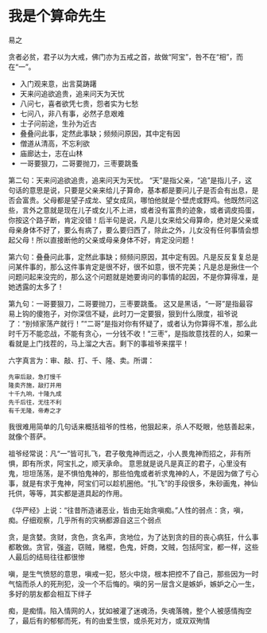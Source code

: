 # 我是个算命先生

易之

贪者必贫，君子以为大戒，佛门亦为五戒之首，故做“阿宝”，咎不在“相”，而在“一”。

+ 入门观来意，出言莫踌躇
+ 天来问追欲追贵，追来问天为天忧
+ 八问七，喜者欲凭七贵，怨者实为七愁
+ 七问八，非八有事，必然子息艰难
+ 士子问前途，生孙为近古
+ 叠叠问此事，定然此事缺；频频问原因，其中定有因
+ 僧道从清高，不忘利欲
+ 庙廊达士，志在山林
+ 一哥要狠刀，二哥要抛刀，三枣要跳蚤

第二句：天来问追欲追贵，追来问天为天忧。 “天”是指父亲，“追”是指儿子，这句话的意思是说，只要是父亲来给儿子算命，基本都是要问儿子是否会有出息，是否会富贵。父母都是望子成龙、望女成凤，哪怕他就是个壁虎或野鸡。他既然问这些，言外之意就是现在儿子或女儿不上进，或者没有富贵的迹象，或者调皮捣蛋，你按这个路子断，肯定没错！后半句是说，凡是儿女来给父母算命，绝对是父亲或母亲身体不好了，要么有病了，要么要归西了，除此之外，儿女没有任何事情会想起父母！所以直接断他的父亲或母亲身体不好，肯定没问题！

第六句：叠叠问此事，定然此事缺；频频问原因，其中定有因。凡是反反复复总是问某件事的，那么这件事肯定是很不好，很不如意，很不完美；凡是总是揪住一个问题问起来没完的，那么这个问题就是她要询问的事情的起因，不是你算得准，是她透露的太多了！

第九句：一哥要狠刀，二哥要抛刀，三枣要跳蚤。 这又是黑话，“一哥”是指最容易上钩的傻狍子，对你深信不疑，此时刀一定要狠，狠到什么限度，祖爷说了：“别倾家荡产就行！”“二哥”是指对你有怀疑了，或者认为你算得不准，那么此时千万不能恋战，不能有贪心，一分钱不收！“三枣”，是指故意找茬的人，如果一看就是上门找茬的，马上溜之大吉。剩下的事祖爷来摆平！


六字真言为：审、敲、打、千、隆、卖。所谓：

    先审后敲，急打慢千
    隆卖齐施，敲打并用
    十千九响，十隆九成
    先千后往，无往不利
    有千无隆，帝寿之才

我很难用简单的几句话来概括祖爷的性格，他狠起来，杀人不眨眼，他慈善起来，就像个菩萨。

祖爷经常说：凡“一”皆可扎飞，君子敬鬼神而远之，小人畏鬼神而招之，非有所惧，即有所求，阿宝扎之，顺天承命。 意思就是说凡是真正的君子，心里没有鬼，坦坦荡荡，是不惧怕鬼神的，那些怕鬼或者祈求鬼神的人，不是因为做了亏心事，就是有求于鬼神，阿宝们可以趁机圈他。“扎飞”的手段很多，朱砂画鬼，神仙托供，等等，其实都是道具起的作用。

《华严经》上说：“往昔所造诸恶业，皆由无始贪嗔痴。”人性的弱点：贪，嗔，痴。仔细观察，几乎所有的灾祸都源自这三个弱点

贪，是贪婪。贪财，贪色，贪名声，贪地位，为了达到贪的目的丧心病狂，什么事都敢做。贪官，强盗，窃贼，赌棍，色鬼，奸商，文贼，包括阿宝，都一样，这些人最后的结局往往都很惨

嗔，是生气愤怒的意思，嗔戒一犯，怒火中烧，根本把控不了自己，那些因为一时气恼而杀人的死刑犯，没一个不后悔的。嗔的另一层含义是嫉妒，嫉妒之心一生，多好的朋友都会相互下绊子

痴，是痴情。陷入情网的人，犹如被灌了迷魂汤，失魂落魄，整个人被感情掏空了，最后有的郁郁而死，有的由爱生恨，或杀死对方，或双双殉情
